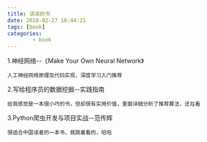 ```yaml
---
title: 该读的书
date: 2018-02-27 16:44:21
tags: [book]
categories:
		- book
---
```


1.神经网络--《Make Your Own Neural Network》

	人工神经网络原理及代码实现，深度学习入门推荐
2.写给程序员的数据挖掘--实践指南

	给我感觉是一本很小巧的书，但却很有实用价值，里面详细分析了推荐算法，还在看
3.Python爬虫开发与项目实战--范传辉

	很适合中国读者的一本书，我跳着看的，哈哈



